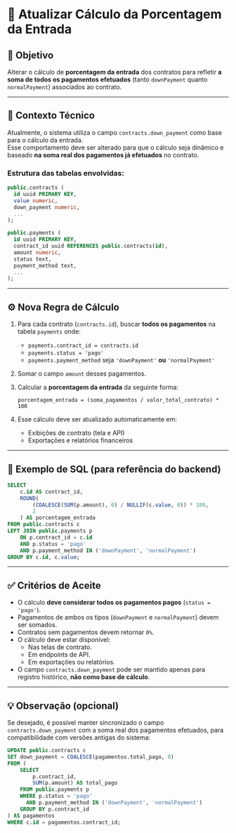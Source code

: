 # 🧮 Atualizar Cálculo da Porcentagem da Entrada

## 🎯 Objetivo
Alterar o cálculo de **porcentagem da entrada** dos contratos para refletir **a soma de todos os pagamentos efetuados** (tanto `downPayment` quanto `normalPayment`) associados ao contrato.

---

## 🧩 Contexto Técnico

Atualmente, o sistema utiliza o campo `contracts.down_payment` como base para o cálculo da entrada.  
Esse comportamento deve ser alterado para que o cálculo seja dinâmico e baseado **na soma real dos pagamentos já efetuados** no contrato.

### Estrutura das tabelas envolvidas:

```sql
public.contracts (
  id uuid PRIMARY KEY,
  value numeric,
  down_payment numeric,
  ...
);

public.payments (
  id uuid PRIMARY KEY,
  contract_id uuid REFERENCES public.contracts(id),
  amount numeric,
  status text,
  payment_method text,
  ...
);
```

---

## ⚙️ Nova Regra de Cálculo

1. Para cada contrato (`contracts.id`), buscar **todos os pagamentos** na tabela `payments` onde:
   - `payments.contract_id = contracts.id`
   - `payments.status = 'pago'`
   - `payments.payment_method` seja `'downPayment'` **ou** `'normalPayment'`

2. Somar o campo `amount` desses pagamentos.

3. Calcular a **porcentagem da entrada** da seguinte forma:

   ```text
   porcentagem_entrada = (soma_pagamentos / valor_total_contrato) * 100
   ```

4. Esse cálculo deve ser atualizado automaticamente em:
   - Exibições de contrato (tela e API)
   - Exportações e relatórios financeiros

---

## 🧠 Exemplo de SQL (para referência do backend)

```sql
SELECT
    c.id AS contract_id,
    ROUND(
        (COALESCE(SUM(p.amount), 0) / NULLIF(c.value, 0)) * 100,
        2
    ) AS porcentagem_entrada
FROM public.contracts c
LEFT JOIN public.payments p
    ON p.contract_id = c.id
    AND p.status = 'pago'
    AND p.payment_method IN ('downPayment', 'normalPayment')
GROUP BY c.id, c.value;
```

---

## ✅ Critérios de Aceite

- O cálculo **deve considerar todos os pagamentos pagos** (`status = 'pago'`).
- Pagamentos de ambos os tipos (`downPayment` e `normalPayment`) devem ser somados.
- Contratos sem pagamentos devem retornar `0%`.
- O cálculo deve estar disponível:
  - Nas telas de contrato.
  - Em endpoints de API.
  - Em exportações ou relatórios.
- O campo `contracts.down_payment` pode ser mantido apenas para registro histórico, **não como base de cálculo**.

---

## 💡 Observação (opcional)

Se desejado, é possível manter sincronizado o campo `contracts.down_payment` com a soma real dos pagamentos efetuados, para compatibilidade com versões antigas do sistema:

```sql
UPDATE public.contracts c
SET down_payment = COALESCE(pagamentos.total_pago, 0)
FROM (
    SELECT
        p.contract_id,
        SUM(p.amount) AS total_pago
    FROM public.payments p
    WHERE p.status = 'pago'
      AND p.payment_method IN ('downPayment', 'normalPayment')
    GROUP BY p.contract_id
) AS pagamentos
WHERE c.id = pagamentos.contract_id;
```
